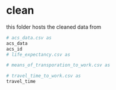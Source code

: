 # clean
this folder hosts the cleaned data from
```py
# acs_data.csv as
acs_data
acs_id
# life_expectancy.csv as

# means_of_transporation_to_work.csv as

# travel_time_to_work.csv as
travel_time
```